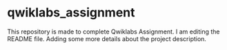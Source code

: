 # qwiklabs_assignment
This repository is made to complete Qwiklabs Assignment.
I am editing the README file. Adding some more details about the project description.
